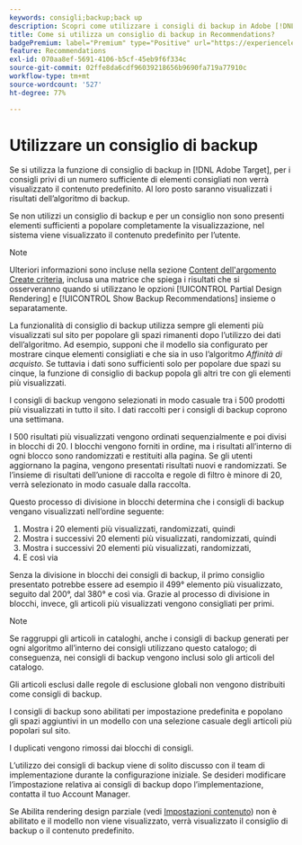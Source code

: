 ```yaml
---
keywords: consigli;backup;back up
description: Scopri come utilizzare i consigli di backup in Adobe [!DNL Target] Recommendations. I consigli che non hanno un numero sufficiente di elementi consigliati visualizzano i risultati dell'algoritmo di backup.
title: Come si utilizza un consiglio di backup in Recommendations?
badgePremium: label="Premium" type="Positive" url="https://experienceleague.adobe.com/docs/target/using/introduction/intro.html?lang=en#premium newtab=true" tooltip="Scopri cosa è incluso in Target Premium."
feature: Recommendations
exl-id: 070aa8ef-5691-4106-b5cf-45eb9f6f334c
source-git-commit: 02ffe8da6cdf96039218656b9690fa719a77910c
workflow-type: tm+mt
source-wordcount: '527'
ht-degree: 77%

---
```


# Utilizzare un consiglio di backup

Se si utilizza la funzione di consiglio di backup in [!DNL Adobe Target], per i consigli privi di un numero sufficiente di elementi consigliati non verrà visualizzato il contenuto predefinito. Al loro posto saranno visualizzati i risultati dell’algoritmo di backup.

Se non utilizzi un consiglio di backup e per un consiglio non sono presenti elementi sufficienti a popolare completamente la visualizzazione, nel sistema viene visualizzato il contenuto predefinito per l’utente.

>[!NOTE]
>
>Ulteriori informazioni sono incluse nella sezione [Content dell&#39;argomento Create criteria](/help/main/c-recommendations/c-algorithms/create-new-algorithm.md#content), inclusa una matrice che spiega i risultati che si osserveranno quando si utilizzano le opzioni [!UICONTROL Partial Design Rendering] e [!UICONTROL Show Backup Recommendations] insieme o separatamente.

La funzionalità di consiglio di backup utilizza sempre gli elementi più visualizzati sul sito per popolare gli spazi rimanenti dopo l’utilizzo dei dati dell’algoritmo. Ad esempio, supponi che il modello sia configurato per mostrare cinque elementi consigliati e che sia in uso l’algoritmo *Affinità di acquisto*. Se tuttavia i dati sono sufficienti solo per popolare due spazi su cinque, la funzione di consiglio di backup popola gli altri tre con gli elementi più visualizzati.

I consigli di backup vengono selezionati in modo casuale tra i 500 prodotti più visualizzati in tutto il sito. I dati raccolti per i consigli di backup coprono una settimana.

I 500 risultati più visualizzati vengono ordinati sequenzialmente e poi divisi in blocchi di 20. I blocchi vengono forniti in ordine, ma i risultati all’interno di ogni blocco sono randomizzati e restituiti alla pagina. Se gli utenti aggiornano la pagina, vengono presentati risultati nuovi e randomizzati. Se l’insieme di risultati dell’unione di raccolta e regole di filtro è minore di 20, verrà selezionato in modo casuale dalla raccolta.

Questo processo di divisione in blocchi determina che i consigli di backup vengano visualizzati nell’ordine seguente:

1. Mostra i 20 elementi più visualizzati, randomizzati, quindi
1. Mostra i successivi 20 elementi più visualizzati, randomizzati, quindi
1. Mostra i successivi 20 elementi più visualizzati, randomizzati,
1. E così via

Senza la divisione in blocchi dei consigli di backup, il primo consiglio presentato potrebbe essere ad esempio il 499° elemento più visualizzato, seguito dal 200°, dal 380° e così via. Grazie al processo di divisione in blocchi, invece, gli articoli più visualizzati vengono consigliati per primi.

>[!NOTE]
>
>Se raggruppi gli articoli in cataloghi, anche i consigli di backup generati per ogni algoritmo all’interno dei consigli utilizzano questo catalogo; di conseguenza, nei consigli di backup vengono inclusi solo gli articoli del catalogo.

Gli articoli esclusi dalle regole di esclusione globali non vengono distribuiti come consigli di backup.

I consigli di backup sono abilitati per impostazione predefinita e popolano gli spazi aggiuntivi in un modello con una selezione casuale degli articoli più popolari sul sito.

I duplicati vengono rimossi dai blocchi di consigli.

L’utilizzo dei consigli di backup viene di solito discusso con il team di implementazione durante la configurazione iniziale. Se desideri modificare l’impostazione relativa ai consigli di backup dopo l’implementazione, contatta il tuo Account Manager.

Se Abilita rendering design parziale (vedi [Impostazioni contenuto](/help/main/c-recommendations/c-algorithms/create-new-algorithm.md#content)) non è abilitato e il modello non viene visualizzato, verrà visualizzato il consiglio di backup o il contenuto predefinito.
